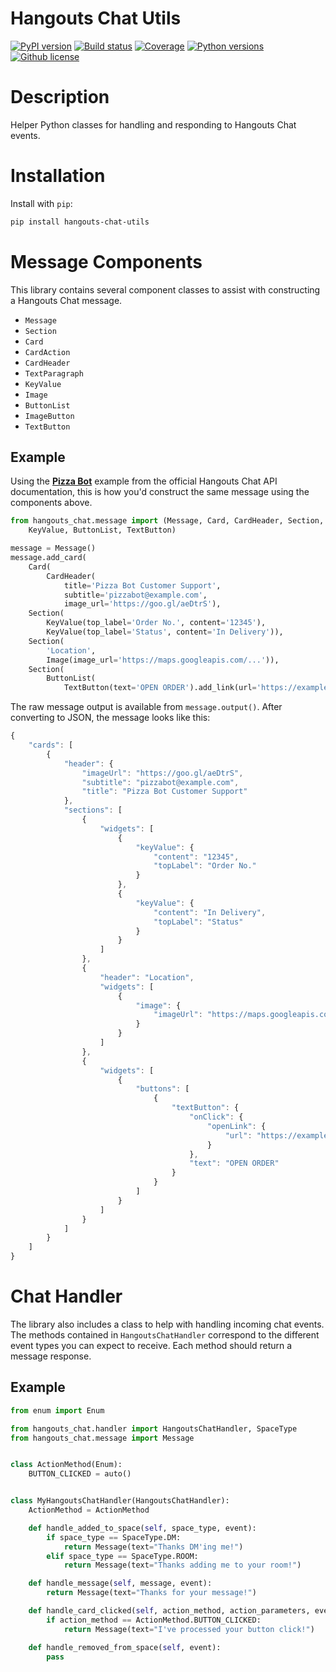 Hangouts Chat Utils
=============================================================

[![PyPI version](https://img.shields.io/pypi/v/hangouts-chat-utils.svg)](https://pypi.python.org/pypi/hangouts-chat-utils)
[![Build status](https://img.shields.io/travis/christippett/hangouts-chat-utils.svg)](https://travis-ci.org/christippett/hangouts-chat-utils)
[![Coverage](https://img.shields.io/coveralls/github/christippett/hangouts-chat-utils.svg)](https://coveralls.io/github/christippett/hangouts-chat-utils?branch=master)
[![Python versions](https://img.shields.io/pypi/pyversions/hangouts-chat-utils.svg)](https://pypi.python.org/pypi/hangouts-chat-utils)
[![Github license](https://img.shields.io/github/license/christippett/hangouts-chat-utils.svg)](https://github.com/christippett/hangouts-chat-utils)

Description
===========

Helper Python classes for handling and responding to Hangouts Chat events.

Installation
============

Install with `pip`:

``` bash
pip install hangouts-chat-utils
```

Message Components
=====

This library contains several component classes to assist with constructing a Hangouts Chat message.
- `Message`
- `Section`
- `Card`
- `CardAction`
- `CardHeader`
- `TextParagraph`
- `KeyValue`
- `Image`
- `ButtonList`
- `ImageButton`
- `TextButton`

Example
-------

Using the [**Pizza Bot**](https://developers.google.com/hangouts/chat/reference/message-formats/cards#full_example_pizza_bot) example from the official Hangouts Chat API documentation, this is how you'd construct the same message using the components above.

```python
from hangouts_chat.message import (Message, Card, CardHeader, Section,
    KeyValue, ButtonList, TextButton)

message = Message()
message.add_card(
    Card(
        CardHeader(
            title='Pizza Bot Customer Support',
            subtitle='pizzabot@example.com',
            image_url='https://goo.gl/aeDtrS'),
    Section(
        KeyValue(top_label='Order No.', content='12345'),
        KeyValue(top_label='Status', content='In Delivery')),
    Section(
        'Location',
        Image(image_url='https://maps.googleapis.com/...')),
    Section(
        ButtonList(
            TextButton(text='OPEN ORDER').add_link(url='https://example.com/orders/...')))))
```

The raw message output is available from `message.output()`. After converting to JSON, the message looks like this:

```javascript
{
    "cards": [
        {
            "header": {
                "imageUrl": "https://goo.gl/aeDtrS",
                "subtitle": "pizzabot@example.com",
                "title": "Pizza Bot Customer Support"
            },
            "sections": [
                {
                    "widgets": [
                        {
                            "keyValue": {
                                "content": "12345",
                                "topLabel": "Order No."
                            }
                        },
                        {
                            "keyValue": {
                                "content": "In Delivery",
                                "topLabel": "Status"
                            }
                        }
                    ]
                },
                {
                    "header": "Location",
                    "widgets": [
                        {
                            "image": {
                                "imageUrl": "https://maps.googleapis.com/..."
                            }
                        }
                    ]
                },
                {
                    "widgets": [
                        {
                            "buttons": [
                                {
                                    "textButton": {
                                        "onClick": {
                                            "openLink": {
                                                "url": "https://example.com/orders/..."
                                            }
                                        },
                                        "text": "OPEN ORDER"
                                    }
                                }
                            ]
                        }
                    ]
                }
            ]
        }
    ]
}
```

Chat Handler
============

The library also includes a class to help with handling incoming chat events. The methods contained in `HangoutsChatHandler` correspond to the different event types you can expect to receive. Each method should return a message response.

Example
-------

```python
from enum import Enum

from hangouts_chat.handler import HangoutsChatHandler, SpaceType
from hangouts_chat.message import Message


class ActionMethod(Enum):
    BUTTON_CLICKED = auto()


class MyHangoutsChatHandler(HangoutsChatHandler):
    ActionMethod = ActionMethod

    def handle_added_to_space(self, space_type, event):
        if space_type == SpaceType.DM:
            return Message(text="Thanks DM'ing me!")
        elif space_type == SpaceType.ROOM:
            return Message(text="Thanks adding me to your room!")

    def handle_message(self, message, event):
        return Message(text="Thanks for your message!")

    def handle_card_clicked(self, action_method, action_parameters, event):
        if action_method == ActionMethod.BUTTON_CLICKED:
            return Message(text="I've processed your button click!")

    def handle_removed_from_space(self, event):
        pass

```

